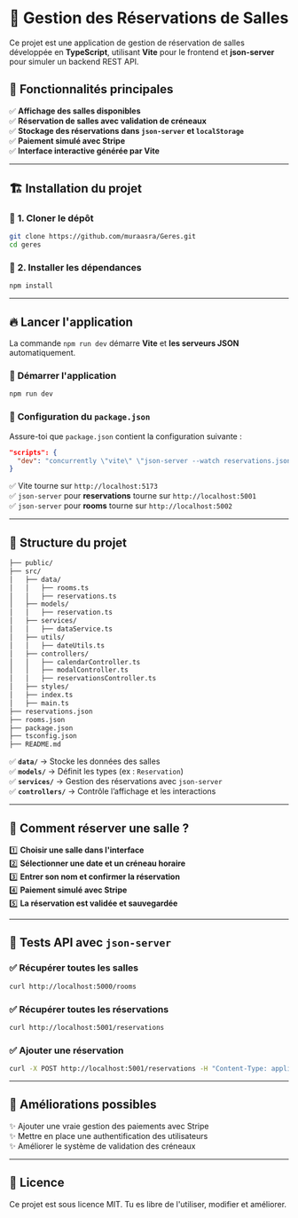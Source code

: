 
# 🎯 **Gestion des Réservations de Salles**  

Ce projet est une application de gestion de réservation de salles développée en **TypeScript**, utilisant **Vite** pour le frontend et **json-server** pour simuler un backend REST API.  

## 🚀 **Fonctionnalités principales**  
✅ **Affichage des salles disponibles**  
✅ **Réservation de salles avec validation de créneaux**  
✅ **Stockage des réservations dans `json-server` et `localStorage`**  
✅ **Paiement simulé avec Stripe**  
✅ **Interface interactive générée par Vite**  

---

## 🏗️ **Installation du projet**  

### 📌 **1. Cloner le dépôt**  
```sh
git clone https://github.com/muraasra/Geres.git
cd geres
```

### 📌 **2. Installer les dépendances**  
```sh
npm install
```

---

## 🔥 **Lancer l'application**  
La commande `npm run dev` démarre **Vite** et **les serveurs JSON** automatiquement.  

### 📌 **Démarrer l'application**  
```sh
npm run dev
```

### 📌 **Configuration du `package.json`**  
Assure-toi que `package.json` contient la configuration suivante :  

```json
"scripts": {
  "dev": "concurrently \"vite\" \"json-server --watch reservations.json --port 5001\" \"json-server --watch rooms.json --port 5002\""
}
```

✅ Vite tourne sur `http://localhost:5173`  
✅ `json-server` pour **reservations** tourne sur `http://localhost:5001`  
✅ `json-server` pour **rooms** tourne sur `http://localhost:5002`  

---

## 📂 **Structure du projet**  

```bash
├── public/
├── src/
│   ├── data/
│   │   ├── rooms.ts
│   │   ├── reservations.ts
│   ├── models/
│   │   ├── reservation.ts
│   ├── services/
│   │   ├── dataService.ts
│   ├── utils/
│   │   ├── dateUtils.ts
│   ├── controllers/
│   │   ├── calendarController.ts
│   │   ├── modalController.ts
│   │   ├── reservationsController.ts
│   ├── styles/
│   ├── index.ts
│   ├── main.ts
├── reservations.json
├── rooms.json
├── package.json
├── tsconfig.json
├── README.md
```

✅ **`data/`** → Stocke les données des salles  
✅ **`models/`** → Définit les types (ex : `Reservation`)  
✅ **`services/`** → Gestion des réservations avec `json-server`  
✅ **`controllers/`** → Contrôle l’affichage et les interactions  

---

## 🎯 **Comment réserver une salle ?**  
1️⃣ **Choisir une salle dans l'interface**  
2️⃣ **Sélectionner une date et un créneau horaire**  
3️⃣ **Entrer son nom et confirmer la réservation**  
4️⃣ **Paiement simulé avec Stripe**  
5️⃣ **La réservation est validée et sauvegardée**  

---

## 🔎 **Tests API avec `json-server`**  

### ✅ **Récupérer toutes les salles**  
```sh
curl http://localhost:5000/rooms
```

### ✅ **Récupérer toutes les réservations**  
```sh
curl http://localhost:5001/reservations
```

### ✅ **Ajouter une réservation**  
```sh
curl -X POST http://localhost:5001/reservations -H "Content-Type: application/json" -d '{"roomId": 1, "userName": "Alice", "date": "2025-05-01", "startTime": "10:00", "endTime": "12:00"}'
```

---

## 📌 **Améliorations possibles**  
✨ Ajouter une vraie gestion des paiements avec Stripe  
✨ Mettre en place une authentification des utilisateurs  
✨ Améliorer le système de validation des créneaux  

---

## 📜 **Licence**  
Ce projet est sous licence MIT. Tu es libre de l'utiliser, modifier et améliorer.  

